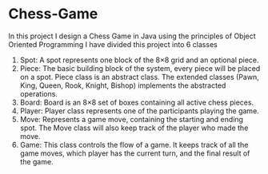 # Chess-Game

In this project I design a Chess Game in Java using the principles of Object Oriented Programming
I have divided this project into 6 classes
1. Spot: A spot represents one block of the 8×8 grid and an optional piece.
2. Piece: The basic building block of the system, every piece will be placed on a spot. Piece class is an abstract class. The extended classes (Pawn, King, Queen, Rook, Knight, Bishop) implements the abstracted operations.
3. Board: Board is an 8×8 set of boxes containing all active chess pieces.
4. Player: Player class represents one of the participants playing the game.
5. Move: Represents a game move, containing the starting and ending spot. The Move class will also keep track of the player who made the move.
6. Game: This class controls the flow of a game. It keeps track of all the game moves, which player has the current turn, and the final result of the game.
